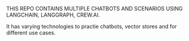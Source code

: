 THIS REPO CONTAINS MULTIPLE CHATBOTS AND SCENARIOS USING LANGCHAIN, LANGGRAPH, CREW.AI.

It has varying technologies to practie chatbots, vector stores and for different use cases.